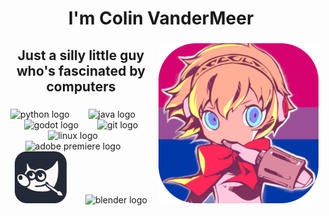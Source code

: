 <h1 align="center">I'm Colin VanderMeer</h1>

###

<img align="right" height="256" src="https://raw.githubusercontent.com/ColinVanderMeer/ColinVanderMeer/main/githubAigis.png"  />

###

<h3 style="font-size: 1.5em" align="center">Just a silly little guy who's fascinated by computers</h3>

###

<div align="center">
  <img src="https://skillicons.dev/icons?i=py" height="83" alt="python logo"  />
  <img width="22" />
  <img src="https://skillicons.dev/icons?i=java" height="83" alt="java logo"  />
  <img width="22" />
  <img src="https://skillicons.dev/icons?i=godot" height="83" alt="godot logo"  />
  <img width="22" />
  <img src="https://skillicons.dev/icons?i=git" height="83" alt="git logo"  />
</div>
<div align="center">
  <img src="https://skillicons.dev/icons?i=linux" height="83" alt="linux logo"  />
  <img width="22" />
  <img src="https://skillicons.dev/icons?i=pr" height="83" alt="adobe premiere logo"  />
  <img width="22" />
  <img src="https://raw.githubusercontent.com/ColinVanderMeer/ColinVanderMeer/main/GimpIcon.png" height="83" alt="adobe premiere logo"  />
  <img width="22" />
  <img src="https://skillicons.dev/icons?i=blender" height="83" alt="blender logo"  />
</div>
